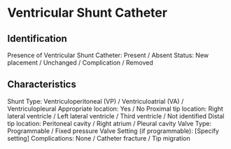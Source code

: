 
# Ventricular Shunt Catheter

## Identification

Presence of Ventricular Shunt Catheter: Present / Absent
Status: New placement / Unchanged / Complication / Removed

## Characteristics

Shunt Type: Ventriculoperitoneal (VP) / Ventriculoatrial (VA) / Ventriculopleural
Appropriate location: Yes / No
Proximal tip location: Right lateral ventricle / Left lateral ventricle / Third ventricle / Not identified
Distal tip location: Peritoneal cavity / Right atrium / Pleural cavity
Valve Type: Programmable / Fixed pressure
Valve Setting (if programmable): [Specify setting]
Complications: None / Catheter fracture / Tip migration
